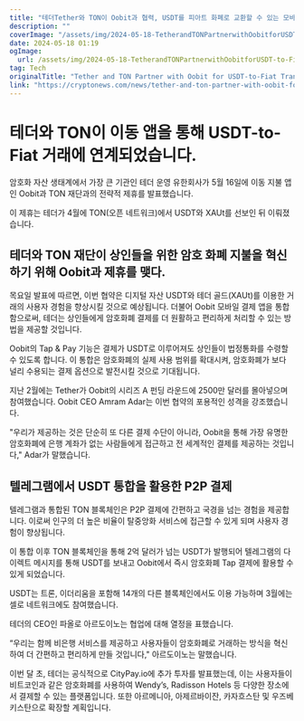 ```yaml
---
title: "테더Tether와 TON이 Oobit과 협력, USDT를 피아트 화폐로 교환할 수 있는 모바일 앱 출시"
description: ""
coverImage: "/assets/img/2024-05-18-TetherandTONPartnerwithOobitforUSDT-to-FiatTransactionsviaMobileApp_thumbnail.png"
date: 2024-05-18 01:19
ogImage: 
  url: /assets/img/2024-05-18-TetherandTONPartnerwithOobitforUSDT-to-FiatTransactionsviaMobileApp_thumbnail.png
tag: Tech
originalTitle: "Tether and TON Partner with Oobit for USDT-to-Fiat Transactions via Mobile App"
link: "https://cryptonews.com/news/tether-and-ton-partner-with-oobit-for-usdt-to-fiat-transactions-via-mobile-app.htm"
---
```



# 테더와 TON이 이동 앱을 통해 USDT-to-Fiat 거래에 연계되었습니다.

암호화 자산 생태계에서 가장 큰 기관인 테더 운영 유한회사가 5월 16일에 이동 지불 앱인 Oobit과 TON 재단과의 전략적 제휴를 발표했습니다.

이 제휴는 테더가 4월에 TON(오픈 네트워크)에서 USDT와 XAUt를 선보인 뒤 이뤄졌습니다.

## 테더와 TON 재단이 상인들을 위한 암호 화폐 지불을 혁신하기 위해 Oobit과 제휴를 맺다.

<div class="content-ad"></div>

목요일 발표에 따르면, 이번 협약은 디지털 자산 USDT와 테더 골드(XAUt)를 이용한 거래의 사용자 경험을 향상시킬 것으로 예상됩니다. 더불어 Oobit 모바일 결제 앱을 통합함으로써, 테더는 상인들에게 암호화폐 결제를 더 원활하고 편리하게 처리할 수 있는 방법을 제공할 것입니다.

Oobit의 Tap & Pay 기능은 결제가 USDT로 이루어져도 상인들이 법정통화를 수령할 수 있도록 합니다. 이 통합은 암호화폐의 실제 사용 범위를 확대시켜, 암호화폐가 보다 널리 수용되는 결제 옵션으로 발전시킬 것으로 기대됩니다.

지난 2월에는 Tether가 Oobit의 시리즈 A 펀딩 라운드에 2500만 달러를 몰아넣으며 참여했습니다. Oobit CEO Amram Adar는 이번 협약의 포용적인 성격을 강조했습니다.

"우리가 제공하는 것은 단순히 또 다른 결제 수단이 아니라, Oobit을 통해 가장 유명한 암호화폐에 은행 계좌가 없는 사람들에게 접근하고 전 세계적인 결제를 제공하는 것입니다," Adar가 말했습니다.

<div class="content-ad"></div>

## 텔레그램에서 USDT 통합을 활용한 P2P 결제

텔레그램과 통합된 TON 블록체인은 P2P 결제에 간편하고 국경을 넘는 경험을 제공합니다. 이로써 인구의 더 높은 비율이 탈중앙화 서비스에 접근할 수 있게 되며 사용자 경험이 향상됩니다.

이 통합 이후 TON 블록체인을 통해 2억 달러가 넘는 USDT가 발행되어 텔레그램의 다이렉트 메시지를 통해 USDT를 보내고 Oobit에서 즉시 암호화폐 Tap 결제에 활용할 수 있게 되었습니다. 

USDT는 트론, 이더리움을 포함해 14개의 다른 블록체인에서도 이용 가능하며 3월에는 셀로 네트워크에도 참여했습니다.

<div class="content-ad"></div>

테더의 CEO인 파올로 아르도이노는 협업에 대해 열정을 표했습니다.

“우리는 함께 비은행 서비스를 제공하고 사용자들이 암호화폐로 거래하는 방식을 혁신하여 더 간편하고 편리하게 만들 것입니다," 아르도이노는 말했습니다.

이번 달 초, 테더는 공식적으로 CityPay.io에 추가 투자를 발표했는데, 이는 사용자들이 비트코인과 같은 암호화폐를 사용하여 Wendy’s, Radisson Hotels 등 다양한 장소에서 결제할 수 있는 플랫폼입니다. 또한 아르메니아, 아제르바이잔, 카자흐스탄 및 우즈베키스탄으로 확장할 계획입니다.